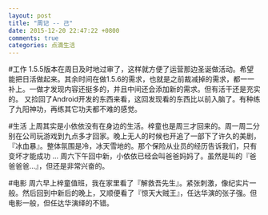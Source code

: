 ```yaml
---
layout: post
title: "周记 -- 己"
date: 2015-12-20 22:47:22 +0800
comments: true
categories: 点滴生活
---
```

#工作
1.5.5版本在周日及时地过审了，这样就方便了运营那边圣诞做活动。希望能把日活做起来。其余时间在做1.5.6的需求，也就是之前裁减掉的需求，都一一补上。一做才发现内容还挺多的，并且中间还会添加新的需求。但有活干还是充实的。
又捡回了Android开发的东西来看，这回发现看的东西比以前入脑了。有种练了九阳神功，再练其它功夫都不难的感觉。

#生活
上周其实是小依依没有在身边的生活。梓童也是周三才回来的。周一周二分别在公司玩游戏到九点多才回家。晚上无人的时候也开追了一部下了许久的美剧，『冰血暴』。整体氛围是冷，冰天雪地的。那个保险从业员的经历告诉我们，只有变坏才能成功 ...
周六下午回中新，小依依已经会叫爸爸妈妈了。虽然是叫的『爸爸爸爸...』，但还是非常兴奋的。

#电影
周六早上梓童值班，我在家里看了『解救吾先生』。紧张刺激，像纪实片一般。然后回到中新后的晚上，又顺便看了『惊天大贼王』，任达华演的张子强。但电影一般，但任达华演绎的不错。
